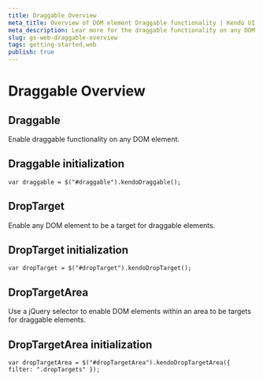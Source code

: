 ```yaml
---
title: Draggable Overview
meta_title: Overview of DOM element Draggable functionality | Kendo UI Docs
meta_description: Lear more for the draggable functionality on any DOM element and how to enable and initialize it. We guide you how to enable DOM to be a target for draggable elements.
slug: gs-web-draggable-overview
tags: getting-started,web
publish: true
---
```


# Draggable Overview

## Draggable

Enable draggable functionality on any DOM element.

## **Draggable** initialization

    var draggable = $("#draggable").kendoDraggable();

## DropTarget

Enable any DOM element to be a target for draggable elements.

## **DropTarget** initialization

    var dropTarget = $("#dropTarget").kendoDropTarget();

## DropTargetArea

Use a jQuery selector to enable DOM elements within an area to be targets for draggable elements.

## **DropTargetArea** initialization

    var dropTargetArea = $("#dropTargetArea").kendoDropTargetArea({ filter: ".dropTargets" });
